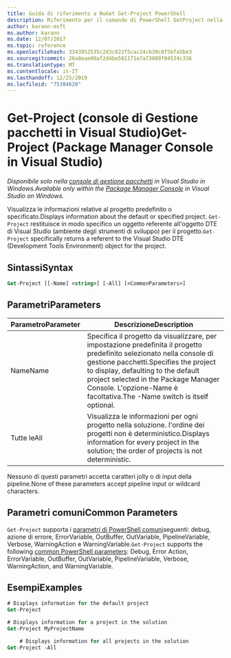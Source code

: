 ```yaml
---
title: Guida di riferimento a NuGet Get-Project PowerShell
description: Riferimento per il comando di PowerShell GetProject nella console di gestione pacchetti NuGet in Visual Studio.
author: karann-msft
ms.author: karann
ms.date: 12/07/2017
ms.topic: reference
ms.openlocfilehash: 3343952535c2d3c822f5cac24cb30c8f5bfa5be3
ms.sourcegitcommit: 26a8eae00af2d4be581171e7a73009f94534c336
ms.translationtype: MT
ms.contentlocale: it-IT
ms.lasthandoff: 12/25/2019
ms.locfileid: "75384620"
---
```

# <a name="get-project-package-manager-console-in-visual-studio"></a><span data-ttu-id="ed810-103">Get-Project (console di Gestione pacchetti in Visual Studio)</span><span class="sxs-lookup"><span data-stu-id="ed810-103">Get-Project (Package Manager Console in Visual Studio)</span></span>

<span data-ttu-id="ed810-104">*Disponibile solo nella [console di gestione pacchetti](../../consume-packages/install-use-packages-powershell.md) in Visual Studio in Windows.*</span><span class="sxs-lookup"><span data-stu-id="ed810-104">*Available only within the [Package Manager Console](../../consume-packages/install-use-packages-powershell.md) in Visual Studio on Windows.*</span></span>

<span data-ttu-id="ed810-105">Visualizza le informazioni relative al progetto predefinito o specificato.</span><span class="sxs-lookup"><span data-stu-id="ed810-105">Displays information about the default or specified project.</span></span> <span data-ttu-id="ed810-106">`Get-Project` restituisce in modo specifico un oggetto referente all'oggetto DTE di Visual Studio (ambiente degli strumenti di sviluppo) per il progetto.</span><span class="sxs-lookup"><span data-stu-id="ed810-106">`Get-Project` specifically returns a referent to the Visual Studio DTE (Development Tools Environment) object for the project.</span></span>

## <a name="syntax"></a><span data-ttu-id="ed810-107">Sintassi</span><span class="sxs-lookup"><span data-stu-id="ed810-107">Syntax</span></span>

```ps
Get-Project [[-Name] <string>] [-All] [<CommonParameters>]
```

## <a name="parameters"></a><span data-ttu-id="ed810-108">Parametri</span><span class="sxs-lookup"><span data-stu-id="ed810-108">Parameters</span></span>

| <span data-ttu-id="ed810-109">Parametro</span><span class="sxs-lookup"><span data-stu-id="ed810-109">Parameter</span></span> | <span data-ttu-id="ed810-110">Descrizione</span><span class="sxs-lookup"><span data-stu-id="ed810-110">Description</span></span> |
| --- | --- |
| <span data-ttu-id="ed810-111">Name</span><span class="sxs-lookup"><span data-stu-id="ed810-111">Name</span></span> | <span data-ttu-id="ed810-112">Specifica il progetto da visualizzare, per impostazione predefinita il progetto predefinito selezionato nella console di gestione pacchetti.</span><span class="sxs-lookup"><span data-stu-id="ed810-112">Specifies the project to display, defaulting to the default project selected in the Package Manager Console.</span></span> <span data-ttu-id="ed810-113">L'opzione-Name è facoltativa.</span><span class="sxs-lookup"><span data-stu-id="ed810-113">The -Name switch is itself optional.</span></span> |
| <span data-ttu-id="ed810-114">Tutte le</span><span class="sxs-lookup"><span data-stu-id="ed810-114">All</span></span> | <span data-ttu-id="ed810-115">Visualizza le informazioni per ogni progetto nella soluzione. l'ordine dei progetti non è deterministico.</span><span class="sxs-lookup"><span data-stu-id="ed810-115">Displays information for every project in the solution; the order of projects is not deterministic.</span></span> |

<span data-ttu-id="ed810-116">Nessuno di questi parametri accetta caratteri jolly o di input della pipeline.</span><span class="sxs-lookup"><span data-stu-id="ed810-116">None of these parameters accept pipeline input or wildcard characters.</span></span>

## <a name="common-parameters"></a><span data-ttu-id="ed810-117">Parametri comuni</span><span class="sxs-lookup"><span data-stu-id="ed810-117">Common Parameters</span></span>

<span data-ttu-id="ed810-118">`Get-Project` supporta i [parametri di PowerShell comuni](https://go.microsoft.com/fwlink/?LinkID=113216)seguenti: debug, azione di errore, ErrorVariable, OutBuffer, OutVariable, PipelineVariable, Verbose, WarningAction e WarningVariable.</span><span class="sxs-lookup"><span data-stu-id="ed810-118">`Get-Project` supports the following [common PowerShell parameters](https://go.microsoft.com/fwlink/?LinkID=113216): Debug, Error Action, ErrorVariable, OutBuffer, OutVariable, PipelineVariable, Verbose, WarningAction, and WarningVariable.</span></span>

## <a name="examples"></a><span data-ttu-id="ed810-119">Esempi</span><span class="sxs-lookup"><span data-stu-id="ed810-119">Examples</span></span>

```ps
# Displays information for the default project
Get-Project

# Displays information for a project in the solution
Get-Project MyProjectName

    # Displays information for all projects in the solution
Get-Project -All
```